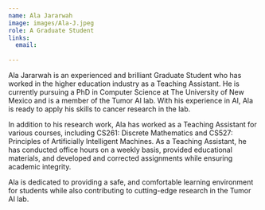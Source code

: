 ```yaml
---
name: Ala Jararwah
image: images/Ala-J.jpeg
role: A Graduate Student
links:
  email: 
  
---
```


Ala Jararwah is an experienced and brilliant Graduate Student who has worked in the higher education industry as a Teaching Assistant. He is currently pursuing a PhD in Computer Science at The University of New Mexico and is a member of the Tumor AI lab. With his experience in AI, Ala is ready to apply his skills to cancer research in the lab.

In addition to his research work, Ala has worked as a Teaching Assistant for various courses, including CS261: Discrete Mathematics and CS527: Principles of Artificially Intelligent Machines. As a Teaching Assistant, he has conducted office hours on a weekly basis, provided educational materials, and developed and corrected assignments while ensuring academic integrity.

Ala is dedicated to providing a safe, and comfortable learning environment for students while also contributing to cutting-edge research in the Tumor AI lab.
